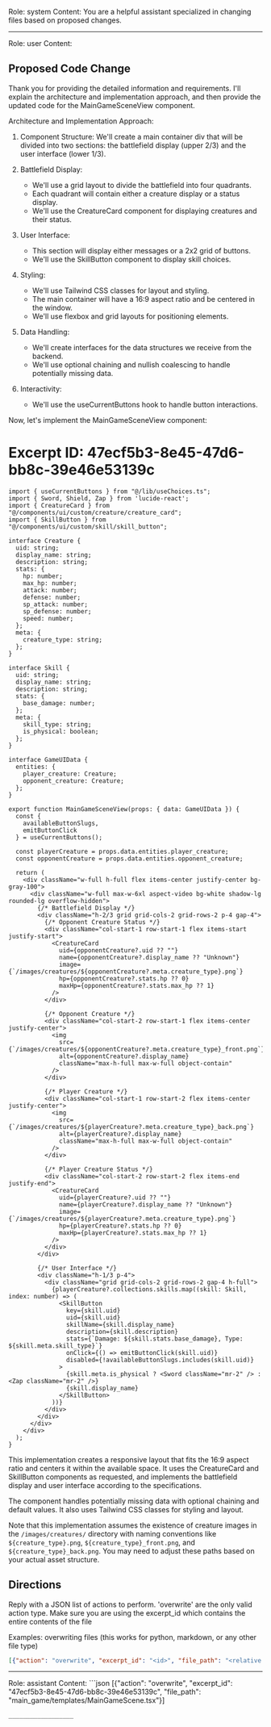 Role: system
Content: You are a helpful assistant specialized in changing files based on proposed changes.
__________________
Role: user
Content: 
## Proposed Code Change
Thank you for providing the detailed information and requirements. I'll explain the architecture and implementation approach, and then provide the updated code for the MainGameSceneView component.

Architecture and Implementation Approach:

1. Component Structure:
   We'll create a main container div that will be divided into two sections: the battlefield display (upper 2/3) and the user interface (lower 1/3).

2. Battlefield Display:
   - We'll use a grid layout to divide the battlefield into four quadrants.
   - Each quadrant will contain either a creature display or a status display.
   - We'll use the CreatureCard component for displaying creatures and their status.

3. User Interface:
   - This section will display either messages or a 2x2 grid of buttons.
   - We'll use the SkillButton component to display skill choices.

4. Styling:
   - We'll use Tailwind CSS classes for layout and styling.
   - The main container will have a 16:9 aspect ratio and be centered in the window.
   - We'll use flexbox and grid layouts for positioning elements.

5. Data Handling:
   - We'll create interfaces for the data structures we receive from the backend.
   - We'll use optional chaining and nullish coalescing to handle potentially missing data.

6. Interactivity:
   - We'll use the useCurrentButtons hook to handle button interactions.

Now, let's implement the MainGameSceneView component:

# Excerpt ID: 47ecf5b3-8e45-47d6-bb8c-39e46e53139c
```tsx main_game/templates/MainGameScene.tsx
import { useCurrentButtons } from "@/lib/useChoices.ts";
import { Sword, Shield, Zap } from 'lucide-react';
import { CreatureCard } from "@/components/ui/custom/creature/creature_card";
import { SkillButton } from "@/components/ui/custom/skill/skill_button";

interface Creature {
  uid: string;
  display_name: string;
  description: string;
  stats: {
    hp: number;
    max_hp: number;
    attack: number;
    defense: number;
    sp_attack: number;
    sp_defense: number;
    speed: number;
  };
  meta: {
    creature_type: string;
  };
}

interface Skill {
  uid: string;
  display_name: string;
  description: string;
  stats: {
    base_damage: number;
  };
  meta: {
    skill_type: string;
    is_physical: boolean;
  };
}

interface GameUIData {
  entities: {
    player_creature: Creature;
    opponent_creature: Creature;
  };
}

export function MainGameSceneView(props: { data: GameUIData }) {
  const {
    availableButtonSlugs,
    emitButtonClick
  } = useCurrentButtons();

  const playerCreature = props.data.entities.player_creature;
  const opponentCreature = props.data.entities.opponent_creature;

  return (
    <div className="w-full h-full flex items-center justify-center bg-gray-100">
      <div className="w-full max-w-6xl aspect-video bg-white shadow-lg rounded-lg overflow-hidden">
        {/* Battlefield Display */}
        <div className="h-2/3 grid grid-cols-2 grid-rows-2 p-4 gap-4">
          {/* Opponent Creature Status */}
          <div className="col-start-1 row-start-1 flex items-start justify-start">
            <CreatureCard
              uid={opponentCreature?.uid ?? ""}
              name={opponentCreature?.display_name ?? "Unknown"}
              image={`/images/creatures/${opponentCreature?.meta.creature_type}.png`}
              hp={opponentCreature?.stats.hp ?? 0}
              maxHp={opponentCreature?.stats.max_hp ?? 1}
            />
          </div>

          {/* Opponent Creature */}
          <div className="col-start-2 row-start-1 flex items-center justify-center">
            <img
              src={`/images/creatures/${opponentCreature?.meta.creature_type}_front.png`}
              alt={opponentCreature?.display_name}
              className="max-h-full max-w-full object-contain"
            />
          </div>

          {/* Player Creature */}
          <div className="col-start-1 row-start-2 flex items-center justify-center">
            <img
              src={`/images/creatures/${playerCreature?.meta.creature_type}_back.png`}
              alt={playerCreature?.display_name}
              className="max-h-full max-w-full object-contain"
            />
          </div>

          {/* Player Creature Status */}
          <div className="col-start-2 row-start-2 flex items-end justify-end">
            <CreatureCard
              uid={playerCreature?.uid ?? ""}
              name={playerCreature?.display_name ?? "Unknown"}
              image={`/images/creatures/${playerCreature?.meta.creature_type}.png`}
              hp={playerCreature?.stats.hp ?? 0}
              maxHp={playerCreature?.stats.max_hp ?? 1}
            />
          </div>
        </div>

        {/* User Interface */}
        <div className="h-1/3 p-4">
          <div className="grid grid-cols-2 grid-rows-2 gap-4 h-full">
            {playerCreature?.collections.skills.map((skill: Skill, index: number) => (
              <SkillButton
                key={skill.uid}
                uid={skill.uid}
                skillName={skill.display_name}
                description={skill.description}
                stats={`Damage: ${skill.stats.base_damage}, Type: ${skill.meta.skill_type}`}
                onClick={() => emitButtonClick(skill.uid)}
                disabled={!availableButtonSlugs.includes(skill.uid)}
              >
                {skill.meta.is_physical ? <Sword className="mr-2" /> : <Zap className="mr-2" />}
                {skill.display_name}
              </SkillButton>
            ))}
          </div>
        </div>
      </div>
    </div>
  );
}
```

This implementation creates a responsive layout that fits the 16:9 aspect ratio and centers it within the available space. It uses the CreatureCard and SkillButton components as requested, and implements the battlefield display and user interface according to the specifications.

The component handles potentially missing data with optional chaining and default values. It also uses Tailwind CSS classes for styling and layout.

Note that this implementation assumes the existence of creature images in the `/images/creatures/` directory with naming conventions like `${creature_type}.png`, `${creature_type}_front.png`, and `${creature_type}_back.png`. You may need to adjust these paths based on your actual asset structure.

## Directions
Reply with a JSON list of actions to perform. 'overwrite' are the only valid action type. 
Make sure you are using the excerpt_id which contains the entire contents of the file

Examples:
overwriting files (this works for python, markdown, or any other file type)
```json output_example1
[{"action": "overwrite", "excerpt_id": "<id>", "file_path": "<relative file path>"}]
```

__________________
Role: assistant
Content: ```json
[{"action": "overwrite", "excerpt_id": "47ecf5b3-8e45-47d6-bb8c-39e46e53139c", "file_path": "main_game/templates/MainGameScene.tsx"}]
```
__________________
